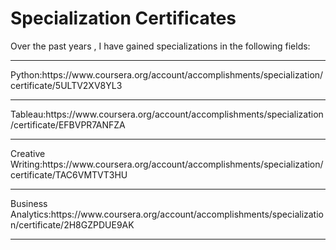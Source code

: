 # Specialization Certificates
Over the past years , I have gained specializations in the following fields:
<hr/>
Python:https://www.coursera.org/account/accomplishments/specialization/certificate/5ULTV2XV8YL3
<hr/>
Tableau:https://www.coursera.org/account/accomplishments/specialization/certificate/EFBVPR7ANFZA
<hr/>
Creative Writing:https://www.coursera.org/account/accomplishments/specialization/certificate/TAC6VMTVT3HU
<hr/>
Business Analytics:https://www.coursera.org/account/accomplishments/specialization/certificate/2H8GZPDUE9AK
<hr/>
